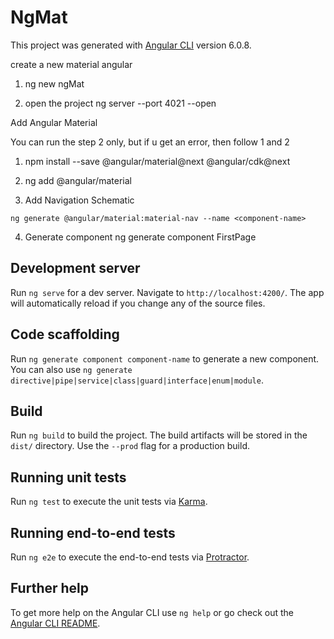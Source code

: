# NgMat

This project was generated with [Angular CLI](https://github.com/angular/angular-cli) version 6.0.8.


create a new material angular
1) ng new ngMat


2) open the project
ng server --port 4021 --open

Add Angular Material

You can run the step 2 only, but if u get an error, then follow 1 and 2 
1) npm install --save @angular/material@next @angular/cdk@next
2) ng add @angular/material

3) Add Navigation Schematic 

`ng generate @angular/material:material-nav --name <component-name>` 

4) Generate component
ng generate component FirstPage


## Development server

Run `ng serve` for a dev server. Navigate to `http://localhost:4200/`. The app will automatically reload if you change any of the source files.

## Code scaffolding

Run `ng generate component component-name` to generate a new component. You can also use `ng generate directive|pipe|service|class|guard|interface|enum|module`.

## Build

Run `ng build` to build the project. The build artifacts will be stored in the `dist/` directory. Use the `--prod` flag for a production build.

## Running unit tests

Run `ng test` to execute the unit tests via [Karma](https://karma-runner.github.io).

## Running end-to-end tests

Run `ng e2e` to execute the end-to-end tests via [Protractor](http://www.protractortest.org/).

## Further help

To get more help on the Angular CLI use `ng help` or go check out the [Angular CLI README](https://github.com/angular/angular-cli/blob/master/README.md).
